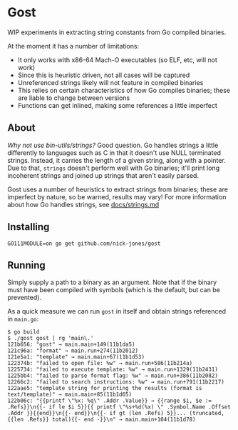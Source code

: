 # Gost

WIP experiments in extracting string constants from Go compiled binaries.

At the moment it has a number of limitations:
- It only works with x86-64 Mach-O executables (so ELF, etc, will not work)
- Since this is heuristic driven, not all cases will be captured
- Unreferenced strings likely will not feature in compiled binaries
- This relies on certain characteristics of how Go compiles binaries; these are liable to change between versions
- Functions can get inlined, making some references a little imperfect

## About

_Why not use bin-utils/strings?_ Good question. Go handles strings a little differently to languages such as C in that 
it doesn't use NULL terminated strings. Instead, it carries the length of a given string, along with a pointer. Due to
that, `strings` doesn't perform well with Go binaries; it'll print long incoherent strings and joined up strings that
aren't easily parsed.  

Gost uses a number of heuristics to extract strings from binaries; these are imperfect by nature, so be warned, results
may vary! For more information about how Go handles strings, see [docs/strings.md](docs/strings.md)

## Installing

```
GO111MODULE=on go get github.com/nick-jones/gost
```

## Running

Simply supply a path to a binary as an argument. Note that if the binary must have been compiled with symbols (which is
the default, but can be prevented).

As a quick measure we can run `gost` in itself and obtain strings referenced in `main.go`:

```
$ go build            
$ ./gost gost | rg 'main\.'
121b656: "gost" → main.main+149(11b1da5) 
121c96a: "format" → main.run+274(11b2012) 
121e5a1: "template" → main.main+67(11b1d53) 
122374b: "failed to open file: %w" → main.run+586(11b214a) 
1225734: "failed to execute template: %w" → main.run+1329(11b2431) 
1225bb4: "failed to parse format flag: %w" → main.run+386(11b2082) 
12266c2: "failed to search instructions: %w" → main.run+791(11b2217) 
122aae5: "template string for printing the results (format is text/template)" → main.main+85(11b1d65) 
122b06c: "{{printf \"%x: %q\" .Addr .Value}} → {{range $i, $e := .Refs}}\n{{- if le $i 5}}{{ printf \"%s+%d(%x) \" .Symbol.Name .Offset .Addr }}{{end}}\n{{- end}}\n{{- if gt (len .Refs) 5}}... (truncated, {{len .Refs}} total){{- end -}}\n" → main.main+104(11b1d78)
```
